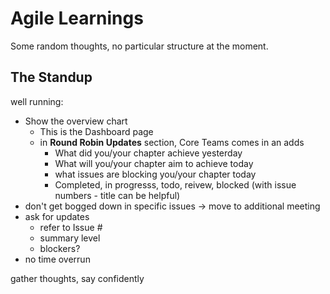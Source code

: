 # Agile Learnings
Some random thoughts, no particular structure at the moment.

## The Standup
well running:
- Show the overview chart
  - This is the Dashboard page
  - in **Round Robin Updates** section, Core Teams comes in an adds
    - What did you/your chapter achieve yesterday
    - What will you/your chapter aim to achieve today
    - what issues are blocking you/your chapter today
    - Completed, in progresss, todo, reivew,  blocked (with issue numbers - title can be helpful)
- don't get bogged down in specific issues -> move to additional meeting
- ask for updates
  - refer to Issue #
  - summary level
  - blockers?
- no time overrun

gather thoughts, say confidently
